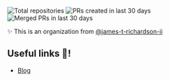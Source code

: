 <!-- start organization badges -->
![Total repositories](https://img.shields.io/badge/Total%20repositories-27-blue?labelColor=555) ![PRs created in last 30 days](https://img.shields.io/badge/PRs%20created%20in%20last%2030%20days-27-blue?labelColor=555) ![Merged PRs in last 30 days](https://img.shields.io/badge/Merged%20PRs%20in%20last%2030%20days-4-blue?labelColor=555)
<!-- end organization badges -->

✨ This is an organization from [@james-t-richardson-ii](https://github.com/james-t-richardson-ii)



## Useful links 🔗!

- [Blog](https://www.jrichardson.com)

